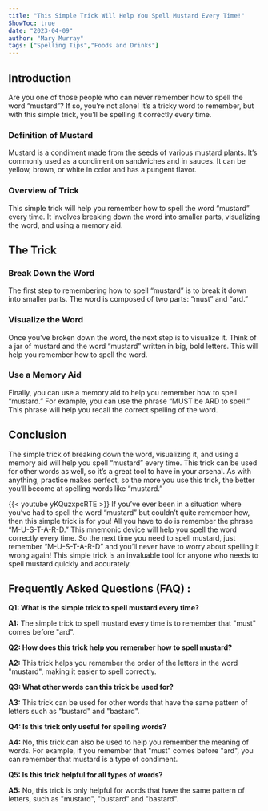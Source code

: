 ```yaml
---
title: "This Simple Trick Will Help You Spell Mustard Every Time!"
ShowToc: true 
date: "2023-04-09"
author: "Mary Murray" 
tags: ["Spelling Tips","Foods and Drinks"]
---
```

## Introduction 

Are you one of those people who can never remember how to spell the word “mustard”? If so, you’re not alone! It’s a tricky word to remember, but with this simple trick, you’ll be spelling it correctly every time. 

### Definition of Mustard

Mustard is a condiment made from the seeds of various mustard plants. It’s commonly used as a condiment on sandwiches and in sauces. It can be yellow, brown, or white in color and has a pungent flavor. 

### Overview of Trick

This simple trick will help you remember how to spell the word “mustard” every time. It involves breaking down the word into smaller parts, visualizing the word, and using a memory aid. 

## The Trick

### Break Down the Word

The first step to remembering how to spell “mustard” is to break it down into smaller parts. The word is composed of two parts: “must” and “ard.” 

### Visualize the Word

Once you’ve broken down the word, the next step is to visualize it. Think of a jar of mustard and the word “mustard” written in big, bold letters. This will help you remember how to spell the word. 

### Use a Memory Aid

Finally, you can use a memory aid to help you remember how to spell “mustard.” For example, you can use the phrase “MUST be ARD to spell.” This phrase will help you recall the correct spelling of the word. 

## Conclusion

The simple trick of breaking down the word, visualizing it, and using a memory aid will help you spell “mustard” every time. This trick can be used for other words as well, so it’s a great tool to have in your arsenal. As with anything, practice makes perfect, so the more you use this trick, the better you’ll become at spelling words like “mustard.”

{{< youtube yKQuzxpcRTE >}} 
If you’ve ever been in a situation where you’ve had to spell the word “mustard” but couldn’t quite remember how, then this simple trick is for you! All you have to do is remember the phrase “M-U-S-T-A-R-D.” This mnemonic device will help you spell the word correctly every time. So the next time you need to spell mustard, just remember “M-U-S-T-A-R-D” and you’ll never have to worry about spelling it wrong again! This simple trick is an invaluable tool for anyone who needs to spell mustard quickly and accurately.

## Frequently Asked Questions (FAQ) :
**Q1: What is the simple trick to spell mustard every time?**

**A1:** The simple trick to spell mustard every time is to remember that "must" comes before "ard".

**Q2: How does this trick help you remember how to spell mustard?**

**A2:** This trick helps you remember the order of the letters in the word "mustard", making it easier to spell correctly.

**Q3: What other words can this trick be used for?**

**A3:** This trick can be used for other words that have the same pattern of letters such as "bustard" and "bastard".

**Q4: Is this trick only useful for spelling words?**

**A4:** No, this trick can also be used to help you remember the meaning of words. For example, if you remember that "must" comes before "ard", you can remember that mustard is a type of condiment.

**Q5: Is this trick helpful for all types of words?**

**A5:** No, this trick is only helpful for words that have the same pattern of letters, such as "mustard", "bustard" and "bastard".





